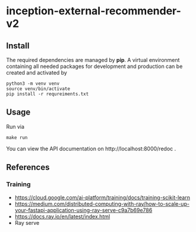 # inception-external-recommender-v2

## Install

The required dependencies are managed by **pip**. A virtual environment
containing all needed packages for development and production can be
created and activated by

    python3 -m venv venv
    source venv/bin/activate
    pip install -r requreiments.txt

## Usage

Run via

    make run

You can view the API documentation on http://localhost:8000/redoc .

## References

### Training

- https://cloud.google.com/ai-platform/training/docs/training-scikit-learn
- https://medium.com/distributed-computing-with-ray/how-to-scale-up-your-fastapi-application-using-ray-serve-c9a7b69e786
- https://docs.ray.io/en/latest/index.html
- Ray serve
